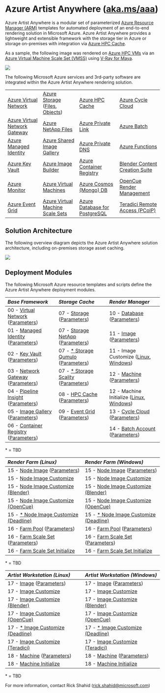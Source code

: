 # Azure Artist Anywhere ([aka.ms/aaa](http://aka.ms/aaa))

Azure Artist Anywhere is a modular set of parameterized [Azure Resource Manager (ARM)](https://docs.microsoft.com/azure/azure-resource-manager/management/overview) templates for automated deployment of an end-to-end rendering solution in Microsoft Azure. Azure Artist Anywhere provides a lightweight and extensible framework with the storage tier in Azure or storage on-premises with integration via [Azure HPC Cache](https://docs.microsoft.com/en-us/azure/hpc-cache/hpc-cache-overview).

As a sample, the following image was rendered on [Azure HPC VMs](https://docs.microsoft.com/en-us/azure/virtual-machines/sizes-hpc) via an [Azure Virtual Machine Scale Set (VMSS)](https://docs.microsoft.com/azure/virtual-machine-scale-sets/overview) using [V-Ray for Maya](https://www.chaosgroup.com/vray/maya).

![](https://amp.blob.core.windows.net/doc/AzureArtistAnywhere.SuspensionBridge.jpg)

The following Microsoft Azure services and 3rd-party software are integrated within the Azure Artist Anywhere rendering solution.

<table>
    <tr>
        <td>
            <a href="https://docs.microsoft.com/azure/virtual-network/virtual-networks-overview" target="_blank">Azure Virtual Network</a>
        </td>
        <td>
            <a href="https://docs.microsoft.com/azure/storage" target="_blank">Azure Storage</a>
            (<a href="https://docs.microsoft.com/azure/storage/files/storage-files-introduction" target="_blank">Files</a>,
            <a href="https://docs.microsoft.com/azure/storage/blobs/storage-blobs-overview" target="_blank">Objects</a>)
        </td>
        <td>
            <a href="https://docs.microsoft.com/azure/hpc-cache/hpc-cache-overview" target="_blank">Azure HPC Cache</a>
        </td>
        <td>
            <a href="https://docs.microsoft.com/azure/cyclecloud/overview" target="_blank">Azure Cycle Cloud</a>
        </td>
    </tr>
    <tr>
        <td>
            <a href="https://docs.microsoft.com/azure/vpn-gateway/vpn-gateway-about-vpngateways" target="_blank">Azure Virtual Network Gateway</a>
        </td>
        <td>
            <a href="https://docs.microsoft.com/azure/azure-netapp-files/azure-netapp-files-introduction" target="_blank">Azure NetApp Files</a>
        </td>
        <td>
            <a href="https://docs.microsoft.com/azure/private-link/private-link-overview" target="_blank">Azure Private Link</a>
        </td>
        <td>
            <a href="https://docs.microsoft.com/azure/batch/batch-technical-overview" target="_blank">Azure Batch</a>
        </td>
    </tr>
    <tr>
        <td>
            <a href="https://docs.microsoft.com/azure/active-directory/managed-identities-azure-resources/overview" target="_blank">Azure Managed Identity</a>
        </td>
        <td>
            <a href="https://docs.microsoft.com/azure/virtual-machines/linux/shared-image-galleries" target="_blank">Azure Shared Image Gallery</a>
        </td>
        <td>
            <a href="https://docs.microsoft.com/azure/dns/private-dns-overview" target="_blank">Azure Private DNS</a>
        </td>
        <td>
            <a href="https://docs.microsoft.com/azure/azure-functions/functions-overview" target="_blank">Azure Functions</a>
        </td>
    </tr>
    <tr>
        <td>
            <a href="https://docs.microsoft.com/azure/key-vault/key-vault-overview" target="_blank">Azure Key Vault</a>
        </td>
        <td>
            <a href="https://docs.microsoft.com/azure/virtual-machines/linux/image-builder-overview" target="_blank">Azure Image Builder</a>
        </td>
        <td>
            <a href="https://docs.microsoft.com/azure/container-registry/container-registry-intro" target="_blank">Azure Container Registry</a>
        </td>
        <td>
            <a href="https://www.blender.org/" target="_blank">Blender Content Creation Suite</a>
        </td>
    </tr>
    <tr>
        <td>
            <a href="https://docs.microsoft.com/azure/azure-monitor/overview" target="_blank">Azure Monitor</a>
        </td>
        <td>
            <a href="https://docs.microsoft.com/azure/virtual-machines/linux/overview" target="_blank">Azure Virtual Machines</a>
        </td>
        <td>
            <a href="https://docs.microsoft.com/azure/cosmos-db/introduction" target="_blank">Azure Cosmos (Mongo) DB</a>
        </td>
        <td>
            <a href="https://www.opencue.io/" target="_blank">OpenCue Render Management</a>
        </td>
    </tr>
    <tr>
        <td>
            <a href="https://docs.microsoft.com/azure/event-grid/overview" target="_blank">Azure Event Grid</a>
        </td>
        <td>
            <a href="https://docs.microsoft.com/azure/virtual-machine-scale-sets/overview" target="_blank">Azure Virtual Machine Scale Sets</a>
        </td>
        <td>
            <a href="https://docs.microsoft.com/azure/postgresql/overview" target="_blank">Azure Database for PostgreSQL</a>
        </td>
        <td>
            <a href="https://docs.teradici.com/find/product/cloud-access-software" target="_blank">Teradici Remote Access (PCoIP)</a>
        </td>
    </tr>
</table>

## Solution Architecture

The following overview diagram depicts the Azure Artist Anywhere solution architecture, including on-premises storage asset caching.

![](https://amp.blob.core.windows.net/doc/AzureArtistAnywhere.SolutionArchitecture.png)

## Deployment Modules

The following Microsoft Azure resource templates and scripts define the Azure Artist Anywhere deployment modules.

| *Base Framework* | *Storage Cache* | *Render Manager* |
| :----------------- | :-------------- | :--------------- |
| 00 - [Virtual Network](BaseFramework/00-VirtualNetwork.json) ([Parameters](BaseFramework/00-VirtualNetwork.Parameters.json)) | 07 - [Storage](StorageCache/07-Storage.json) ([Parameters](StorageCache/07-Storage.Parameters.json)) | 10 - [Database](RenderManager/10-Database.json) ([Parameters](RenderManager/10-Database.Parameters.json)) |
| 01 - [Managed Identity](BaseFramework/01-ManagedIdentity.json) ([Parameters](BaseFramework/01-ManagedIdentity.Parameters.json)) | 07 - [Storage NetApp](StorageCache/07-Storage.NetApp.json) ([Parameters](StorageCache/07-Storage.NetApp.Parameters.json)) | 11 - [Image](RenderManager/11-Image.json) ([Parameters](RenderManager/11-Image.Parameters.json)) |
| 02 - [Key Vault](BaseFramework/02-KeyVault.json) ([Parameters](BaseFramework/02-KeyVault.Parameters.json)) | 07 - [* Storage Qumulo](StorageCache/07-Storage.Qumulo.json) ([Parameters](StorageCache/07-Storage.Qumulo.Parameters.json)) | 11 - Image Customize ([Linux](RenderManager/11-Image.sh), [Windows](RenderManager/11-Image.ps1)) |
| 03 - [Network Gateway](BaseFramework/03-NetworkGateway.json) ([Parameters](BaseFramework/03-NetworkGateway.Parameters.json)) | 07 - [* Storage Scality](StorageCache/07-Storage.Scality.json) ([Parameters](StorageCache/07-Storage.Scality.Parameters.json)) | 12 - [Machine](RenderManager/12-Machine.json) ([Parameters](RenderManager/12-Machine.Parameters.json)) |
| 04 - [Pipeline Insight](BaseFramework/04-PipelineInsight.json) ([Parameters](BaseFramework/04-PipelineInsight.Parameters.json)) | 08 - [HPC Cache](StorageCache/08-HPCCache.json) ([Parameters](StorageCache/08-HPCCache.Parameters.json)) | 12 - Machine Initialize ([Linux](RenderManager/12-Machine.sh), [Windows](RenderManager/12-Machine.ps1)) |
| 05 - [Image Gallery](BaseFramework/05-ImageGallery.json) ([Parameters](BaseFramework/05-ImageGallery.Parameters.json)) | 09 - [Event Grid](StorageCache/09-EventGrid.json) ([Parameters](StorageCache/09-EventGrid.Parameters.json)) | 13 - [Cycle Cloud](RenderManager/13-CycleCloud.json) ([Parameters](RenderManager/13-CycleCloud.Parameters.json)) |
| 06 - [Container Registry](BaseFramework/06-ContainerRegistry.json) ([Parameters](BaseFramework/06-ContainerRegistry.Parameters.json)) | | 14 - [Batch Account](RenderManager/14-BatchAccount.json) ([Parameters](RenderManager/14-BatchAccount.Parameters.json)) |

\* = TBD

| *Render Farm (Linux)* | *Render Farm (Windows)* |
| :-------------------- | :---------------------- |
| 15 - [Node Image](RenderFarm/15-Node.Image.json) ([Parameters](RenderFarm/15-Node.Image.Parameters.json)) | 15 - [Node Image](RenderFarm/15-Node.Image.json) ([Parameters](RenderFarm/15-Node.Image.Parameters.json)) |
| 15 - [Node Image Customize](RenderFarm/Linux/15-Node.Image.sh) | 15 - [Node Image Customize](RenderFarm/Windows/15-Node.Image.ps1) |
| 15 - [Node Image Customize (Blender)](RenderFarm/Linux/15-Node.Image.Blender.sh) | 15 - [Node Image Customize (Blender)](RenderFarm/Windows/15-Node.Image.Blender.ps1) |
| 15 - [Node Image Customize (OpenCue)](RenderFarm/Linux/15-Node.Image.OpenCue.sh) | 15 - [Node Image Customize (OpenCue)](RenderFarm/Windows/15-Node.Image.OpenCue.ps1) |
| 15 - [* Node Image Customize (Deadline)](RenderFarm/Linux/15-Node.Image.Deadline.sh) | 15 - [* Node Image Customize (Deadline)](RenderFarm/Windows/15-Node.Image.Deadline.ps1) |
| 16 - [Farm Pool](RenderFarm/16-Farm.Pool.json) ([Parameters](RenderFarm/16-Farm.Pool.Parameters.json)) | 16 - [Farm Pool](RenderFarm/16-Farm.Pool.json) ([Parameters](RenderFarm/16-Farm.Pool.Parameters.json)) |
| 16 - [Farm Scale Set](RenderFarm/16-Farm.ScaleSet.json) ([Parameters](RenderFarm/16-Farm.ScaleSet.Parameters.json)) | 16 - [Farm Scale Set](RenderFarm/16-Farm.ScaleSet.json) ([Parameters](RenderFarm/16-Farm.ScaleSet.Parameters.json)) |
| 16 - [Farm Scale Set Initialize](RenderFarm/Linux/16-Farm.ScaleSet.sh) | 16 - [Farm Scale Set Initialize](RenderFarm/Windows/16-Farm.ScaleSet.ps1) |

\* = TBD

| *Artist Workstation (Linux)* | *Artist Workstation (Windows)* |
| :--------------------------- | :----------------------------- |
| 17 - [Image](ArtistWorkstation/17-Image.json) ([Parameters](ArtistWorkstation/17-Image.Parameters.json)) | 17 - [Image](ArtistWorkstation/17-Image.json) ([Parameters](ArtistWorkstation/17-Image.Parameters.json)) |
17 - [Image Customize](ArtistWorkstation/Linux/17-Image.sh) | 17 - [Image Customize](ArtistWorkstation/Windows/17-Image.ps1) |
17 - [Image Customize (Blender)](RenderFarm/Linux/15-Node.Image.Blender.sh) | 17 - [Image Customize (Blender)](RenderFarm/Windows/15-Node.Image.Blender.ps1) |
17 - [Image Customize (OpenCue)](ArtistWorkstation/Linux/17-Image.OpenCue.sh) | 17 - [Image Customize (OpenCue)](ArtistWorkstation/Windows/17-Image.OpenCue.ps1) |
17 - [* Image Customize (Deadline)](RenderFarm/Linux/15-Node.Image.Deadline.sh) | 17 - [* Image Customize (Deadline)](RenderFarm/Windows/15-Node.Image.Deadline.ps1) |
17 - [Image Customize (Teradici)](ArtistWorkstation/Linux/17-Image.Teradici.sh) | 17 - [Image Customize (Teradici)](ArtistWorkstation/Windows/17-Image.Teradici.ps1) |
18 - [Machine](ArtistWorkstation/18-Machine.json) ([Parameters](ArtistWorkstation/18-Machine.Parameters.json)) | 18 - [Machine](ArtistWorkstation/18-Machine.json) ([Parameters](ArtistWorkstation/18-Machine.Parameters.json)) |
18 - [Machine Initialize](ArtistWorkstation/Linux/18-Machine.sh) | 18 - [Machine Initialize](ArtistWorkstation/Windows/18-Machine.ps1) |

\* = TBD

For more information, contact Rick Shahid (rick.shahid@microsoft.com)
